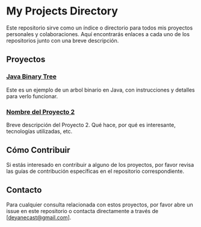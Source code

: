 # My Projects Directory

Este repositorio sirve como un índice o directorio para todos mis proyectos personales y colaboraciones. Aquí encontrarás enlaces a cada uno de los repositorios junto con una breve descripción.

## Proyectos

### [Java Binary Tree]([https://github.com/deyanecast/java-binary-tree.git])
Este es un ejemplo de un arbol binario en Java, con instrucciones y detalles para verlo funcionar.

### [Nombre del Proyecto 2](URL-del-repositorio-2)
Breve descripción del Proyecto 2. Qué hace, por qué es interesante, tecnologías utilizadas, etc.

## Cómo Contribuir

Si estás interesado en contribuir a alguno de los proyectos, por favor revisa las guías de contribución específicas en el repositorio correspondiente.

## Contacto

Para cualquier consulta relacionada con estos proyectos, por favor abre un issue en este repositorio o contacta directamente a través de [deyanecast@gmail.com].
